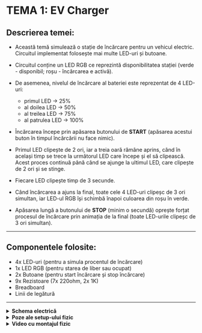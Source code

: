 # TEMA 1: EV Charger
## Descrierea temei:
   - Această temă simulează o stație de încărcare pentru un vehicul electric. Circuitul implementat folosește mai multe LED-uri și butoane.  
   - Circuitul conține un LED RGB ce reprezintă disponibilitatea stației (verde - disponibil; roșu - încărcarea e activă).  
   - De asemenea, nivelul de încărcare al bateriei este reprezentat de 4 LED-uri:  
     - primul LED → 25%  
     - al doilea LED → 50%  
     - al treilea LED → 75%  
     - al patrulea LED → 100%  
   
   - Încărcarea începe prin apăsarea butonului de **START** (apăsarea acestui buton în timpul încărcării nu face nimic).  
   - Primul LED clipește de 2 ori, iar a treia oară rămâne aprins, când în același timp se trece la următorul LED care începe și el să clipească. Acest proces continuă până când se ajunge la ultimul LED, care clipește de 2 ori și se stinge.  
   - Fiecare LED clipește timp de 3 secunde.  
   - Când încărcarea a ajuns la final, toate cele 4 LED-uri clipeșc de 3 ori simultan, iar LED-ul RGB își schimbă înapoi culoarea din roșu în verde.  
   - Apăsarea lungă a butonului de **STOP** (minim o secundă) oprește forțat procesul de încărcare prin animația de la final (toate LED-urile clipeșc de 3 ori simultan).  

---
  
  ## Componentele folosite:
  - 4x LED-uri (pentru a simula procentul de încărcare)
  - 1x LED RGB (pentru starea de liber sau ocupat)
  - 2x Butoane (pentru start încărcare și stop încărcare)
  - 9x Rezistoare (7x 220ohm, 2x 1K)
  - Breadboard
  - Linii de legătură
---

<details>
  <summary> <b> Schema electrică </b> </summary>

  ## Schema electrica a circuitului implementat pe Tinkercad
  ![Mighty Kup-Curcan](https://github.com/user-attachments/assets/4649d0a3-51a5-43db-80a4-421e06e5231b)
  ##
</details>


<details>
  <summary> <b> Poze ale setup-ului fizic </b> </summary>
  
  ## Poze cu montajul implementat fizic:
  
![2](https://github.com/user-attachments/assets/57d52a8a-8b1a-4fb2-85a3-e7bd840ff5e4)
![1](https://github.com/user-attachments/assets/9ac6d843-cf6b-4d75-a876-5f470fc70938)
![5](https://github.com/user-attachments/assets/68046be3-143e-4fea-ac2c-671b0a263384)
![4](https://github.com/user-attachments/assets/2e1c19be-fc1a-423d-b72f-714b4565a49d)
![3](https://github.com/user-attachments/assets/e2b85a01-59a3-4292-8514-a3a8adf5d7bf)
##
</details>


<details>
  <summary> <b> Video cu montajul fizic </b> </summary>

  ## Link catre videoul ce arată funcționalitatea montajului fizic:
  https://www.youtube.com/watch?v=eAE200TeHGY
  ##
</details>
